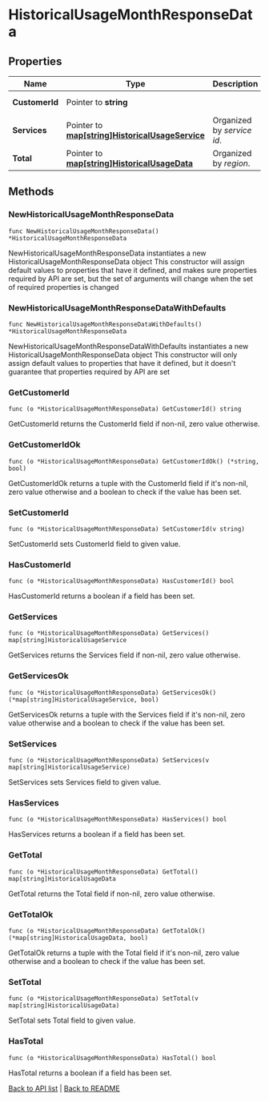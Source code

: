 # HistoricalUsageMonthResponseData

## Properties

Name | Type | Description | Notes
------------ | ------------- | ------------- | -------------
**CustomerId** | Pointer to **string** |  | [optional] [readonly] 
**Services** | Pointer to [**map[string]HistoricalUsageService**](HistoricalUsageService.md) | Organized by *service id*. | [optional] 
**Total** | Pointer to [**map[string]HistoricalUsageData**](HistoricalUsageData.md) | Organized by *region*. | [optional] 

## Methods

### NewHistoricalUsageMonthResponseData

`func NewHistoricalUsageMonthResponseData() *HistoricalUsageMonthResponseData`

NewHistoricalUsageMonthResponseData instantiates a new HistoricalUsageMonthResponseData object
This constructor will assign default values to properties that have it defined,
and makes sure properties required by API are set, but the set of arguments
will change when the set of required properties is changed

### NewHistoricalUsageMonthResponseDataWithDefaults

`func NewHistoricalUsageMonthResponseDataWithDefaults() *HistoricalUsageMonthResponseData`

NewHistoricalUsageMonthResponseDataWithDefaults instantiates a new HistoricalUsageMonthResponseData object
This constructor will only assign default values to properties that have it defined,
but it doesn't guarantee that properties required by API are set

### GetCustomerId

`func (o *HistoricalUsageMonthResponseData) GetCustomerId() string`

GetCustomerId returns the CustomerId field if non-nil, zero value otherwise.

### GetCustomerIdOk

`func (o *HistoricalUsageMonthResponseData) GetCustomerIdOk() (*string, bool)`

GetCustomerIdOk returns a tuple with the CustomerId field if it's non-nil, zero value otherwise
and a boolean to check if the value has been set.

### SetCustomerId

`func (o *HistoricalUsageMonthResponseData) SetCustomerId(v string)`

SetCustomerId sets CustomerId field to given value.

### HasCustomerId

`func (o *HistoricalUsageMonthResponseData) HasCustomerId() bool`

HasCustomerId returns a boolean if a field has been set.

### GetServices

`func (o *HistoricalUsageMonthResponseData) GetServices() map[string]HistoricalUsageService`

GetServices returns the Services field if non-nil, zero value otherwise.

### GetServicesOk

`func (o *HistoricalUsageMonthResponseData) GetServicesOk() (*map[string]HistoricalUsageService, bool)`

GetServicesOk returns a tuple with the Services field if it's non-nil, zero value otherwise
and a boolean to check if the value has been set.

### SetServices

`func (o *HistoricalUsageMonthResponseData) SetServices(v map[string]HistoricalUsageService)`

SetServices sets Services field to given value.

### HasServices

`func (o *HistoricalUsageMonthResponseData) HasServices() bool`

HasServices returns a boolean if a field has been set.

### GetTotal

`func (o *HistoricalUsageMonthResponseData) GetTotal() map[string]HistoricalUsageData`

GetTotal returns the Total field if non-nil, zero value otherwise.

### GetTotalOk

`func (o *HistoricalUsageMonthResponseData) GetTotalOk() (*map[string]HistoricalUsageData, bool)`

GetTotalOk returns a tuple with the Total field if it's non-nil, zero value otherwise
and a boolean to check if the value has been set.

### SetTotal

`func (o *HistoricalUsageMonthResponseData) SetTotal(v map[string]HistoricalUsageData)`

SetTotal sets Total field to given value.

### HasTotal

`func (o *HistoricalUsageMonthResponseData) HasTotal() bool`

HasTotal returns a boolean if a field has been set.


[Back to API list](../README.md#documentation-for-api-endpoints) | [Back to README](../README.md)


